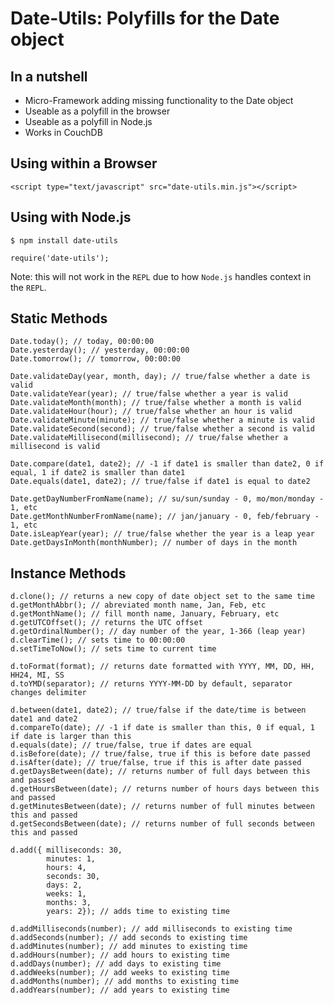 # Date-Utils: Polyfills for the Date object

## In a nutshell

- Micro-Framework adding missing functionality to the Date object
- Useable as a polyfill in the browser
- Useable as a polyfill in Node.js
- Works in CouchDB

## Using within a Browser
    <script type="text/javascript" src="date-utils.min.js"></script>

## Using with Node.js
    $ npm install date-utils
    
    require('date-utils');

Note: this will not work in the `REPL` due to how `Node.js` handles context in the `REPL`.

## Static Methods
    Date.today(); // today, 00:00:00
    Date.yesterday(); // yesterday, 00:00:00    
    Date.tomorrow(); // tomorrow, 00:00:00

    Date.validateDay(year, month, day); // true/false whether a date is valid
    Date.validateYear(year); // true/false whether a year is valid
    Date.validateMonth(month); // true/false whether a month is valid
    Date.validateHour(hour); // true/false whether an hour is valid
    Date.validateMinute(minute); // true/false whether a minute is valid
    Date.validateSecond(second); // true/false whether a second is valid
    Date.validateMillisecond(millisecond); // true/false whether a millisecond is valid
    
    Date.compare(date1, date2); // -1 if date1 is smaller than date2, 0 if equal, 1 if date2 is smaller than date1
    Date.equals(date1, date2); // true/false if date1 is equal to date2

    Date.getDayNumberFromName(name); // su/sun/sunday - 0, mo/mon/monday - 1, etc
    Date.getMonthNumberFromName(name); // jan/january - 0, feb/february - 1, etc
    Date.isLeapYear(year); // true/false whether the year is a leap year
    Date.getDaysInMonth(monthNumber); // number of days in the month

## Instance Methods
    d.clone(); // returns a new copy of date object set to the same time
    d.getMonthAbbr(); // abreviated month name, Jan, Feb, etc
    d.getMonthName(); // fill month name, January, February, etc
    d.getUTCOffset(); // returns the UTC offset
    d.getOrdinalNumber(); // day number of the year, 1-366 (leap year)
    d.clearTime(); // sets time to 00:00:00
    d.setTimeToNow(); // sets time to current time
    
    d.toFormat(format); // returns date formatted with YYYY, MM, DD, HH, HH24, MI, SS
    d.toYMD(separator); // returns YYYY-MM-DD by default, separator changes delimiter
    
    d.between(date1, date2); // true/false if the date/time is between date1 and date2
    d.compareTo(date); // -1 if date is smaller than this, 0 if equal, 1 if date is larger than this
    d.equals(date); // true/false, true if dates are equal
    d.isBefore(date); // true/false, true if this is before date passed
    d.isAfter(date); // true/false, true if this is after date passed
    d.getDaysBetween(date); // returns number of full days between this and passed
    d.getHoursBetween(date); // returns number of hours days between this and passed
    d.getMinutesBetween(date); // returns number of full minutes between this and passed
    d.getSecondsBetween(date); // returns number of full seconds between this and passed
    
    d.add({ milliseconds: 30,
            minutes: 1,
            hours: 4,
            seconds: 30,
            days: 2,
            weeks: 1,
            months: 3,
            years: 2}); // adds time to existing time
    
    d.addMilliseconds(number); // add milliseconds to existing time
    d.addSeconds(number); // add seconds to existing time
    d.addMinutes(number); // add minutes to existing time
    d.addHours(number); // add hours to existing time
    d.addDays(number); // add days to existing time
    d.addWeeks(number); // add weeks to existing time
    d.addMonths(number); // add months to existing time
    d.addYears(number); // add years to existing time

    
